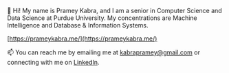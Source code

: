 👋 Hi! My name is Pramey Kabra, and I am a senior in Computer Science and Data Science at Purdue University. My concentrations are Machine Intelligence and Database & Information Systems.

[https://prameykabra.me/](https://prameykabra.me/)

📫 You can reach me by emailing me at [kabrapramey@gmail.com](mailto:kabrapramey@gmail.com) or connecting with me on [LinkedIn](https://www.linkedin.com/in/kabrap/).

